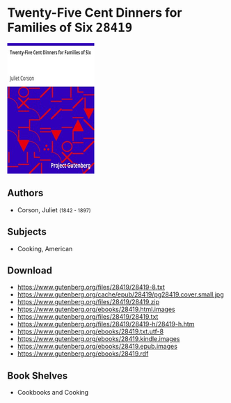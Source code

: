 # Twenty-Five Cent Dinners for Families of Six <kbd>28419</kbd>

![](./cover.medium.jpg "")

## Authors


 - Corson, Juliet <small>(1842 - 1897)</small>

## Subjects


 - Cooking, American

## Download


 - https://www.gutenberg.org/files/28419/28419-8.txt
 - https://www.gutenberg.org/cache/epub/28419/pg28419.cover.small.jpg
 - https://www.gutenberg.org/files/28419/28419.zip
 - https://www.gutenberg.org/ebooks/28419.html.images
 - https://www.gutenberg.org/files/28419/28419.txt
 - https://www.gutenberg.org/files/28419/28419-h/28419-h.htm
 - https://www.gutenberg.org/ebooks/28419.txt.utf-8
 - https://www.gutenberg.org/ebooks/28419.kindle.images
 - https://www.gutenberg.org/ebooks/28419.epub.images
 - https://www.gutenberg.org/ebooks/28419.rdf

## Book Shelves


 - Cookbooks and Cooking
